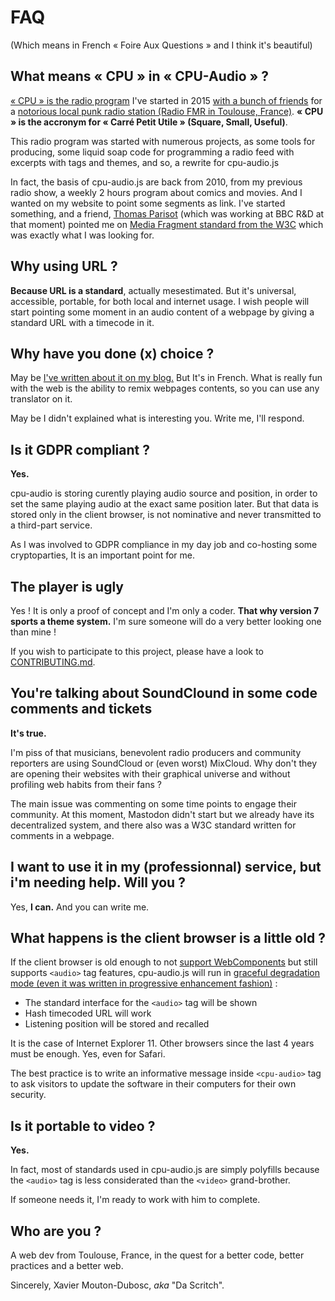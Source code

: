 FAQ
===

(Which means in French « Foire Aux Questions » and I think it's beautiful)

What means « CPU » in « CPU-Audio » ?
-------------------------------------

[« CPU » is the radio program](http://cpu.pm) I've started in 2015 [with a bunch of friends](https://cpu.dascritch.net/pages/Dev-team) for a [notorious local punk radio station (Radio FMR in Toulouse, France)](http://www.radio-fmr.net). **« CPU » is the accronym for « Carré Petit Utile » (Square, Small, Useful)**.

This radio program was started with numerous projects, as some tools for producing, some liquid soap code for programming a radio feed with excerpts with tags and themes, and so, a rewrite for cpu-audio.js

In fact, the basis of cpu-audio.js are back from 2010, from my previous radio show, a weekly 2 hours program about comics and movies. And I wanted on my website to point some segments as link. I've started something, and a friend, [Thomas Parisot](https://github.com/oncletom) (which was working at BBC R&D at that moment) pointed me on [Media Fragment standard from the W3C](https://www.w3.org/TR/media-frags/) which was exactly what I was looking for.


Why using URL ?
---------------

**Because URL is a standard**, actually mesestimated. But it's universal, accessible, portable, for both local and internet usage. I wish people will start pointing some moment in an audio content of a webpage by giving a standard URL with a timecode in it.


Why have you done (x) choice ?
------------------------------

May be [I've written about it on my blog.](https://www.w3.org/TR/media-frags/) But It's in French. What is really fun with the web is the ability to remix webpages contents, so you can use any translator on it.

May be I didn't explained what is interesting you. Write me, I'll respond.


Is it GDPR compliant ?
----------------------

**Yes.** 

cpu-audio is storing curently playing audio source and position, in order to set the same playing audio at the exact same position later. But that data is stored only in the client browser, is not nominative and never transmitted to a third-part service.

As I was involved to GDPR compliance in my day job and co-hosting some cryptoparties, It is an important point for me.


The player is ugly
------------------

Yes ! It is only a proof of concept and I'm only a coder. **That why version 7 sports a theme system.** I'm sure someone will do a very better looking one than mine !

If you wish to participate to this project, please have a look to [CONTRIBUTING.md](CONTRIBUTING.md).


You're talking about SoundClound in some code comments and tickets
------------------------------------------------------------------

**It's true.**

I'm piss of that musicians, benevolent radio producers and community reporters are using SoundCloud or (even worst) MixCloud. Why don't they are opening their websites with their graphical universe and without profiling web habits from their fans ?

The main issue was commenting on some time points to engage their community. At this moment, Mastodon didn't start but we already have its decentralized system, and there also was a W3C standard written for comments in a webpage.


I want to use it in my (professionnal) service, but i'm needing help. Will you ?
--------------------------------------------------------------------------------

Yes, **I can.** And you can write me.


What happens is the client browser is a little old ?
----------------------------------------------------

If the client browser is old enough to not [support WebComponents](https://caniuse.com/custom-elementsv1) but still supports `<audio>` tag features, cpu-audio.js will run in [graceful degradation mode (even it was written in progressive enhancement fashion)](https://www.w3.org/wiki/Graceful_degradation_versus_progressive_enhancement) :

- The standard interface for the `<audio>` tag will be shown
- Hash timecoded URL will work
- Listening position will be stored and recalled

It is the case of Internet Explorer 11. Other browsers since the last 4 years must be enough. Yes, even for Safari.

The best practice is to write an informative message inside `<cpu-audio>` tag to ask visitors to update the software in their computers for their own security.


Is it portable to video ?
-------------------------

**Yes.**

In fact, most of standards used in cpu-audio.js are simply polyfills because the `<audio>` tag is less considerated than the `<video>` grand-brother. 

If someone needs it, I'm ready to work with him to complete.


Who are you ?
-------------

A web dev from Toulouse, France, in the quest for a better code, better practices and a better web.

Sincerely, Xavier Mouton-Dubosc, *aka* "Da Scritch".